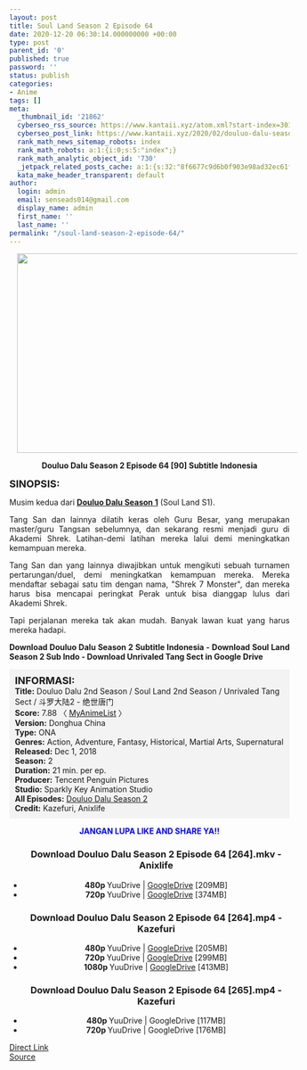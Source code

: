 ```yaml
---
layout: post
title: Soul Land Season 2 Episode 64
date: 2020-12-20 06:30:14.000000000 +00:00
type: post
parent_id: '0'
published: true
password: ''
status: publish
categories:
- Anime
tags: []
meta:
  _thumbnail_id: '21862'
  cyberseo_rss_source: https://www.kantaii.xyz/atom.xml?start-index=301&max-results=150
  cyberseo_post_link: https://www.kantaii.xyz/2020/02/douluo-dalu-season-2-episode-64.html
  rank_math_news_sitemap_robots: index
  rank_math_robots: a:1:{i:0;s:5:"index";}
  rank_math_analytic_object_id: '730'
  _jetpack_related_posts_cache: a:1:{s:32:"8f6677c9d6b0f903e98ad32ec61f8deb";a:2:{s:7:"expires";i:1650280011;s:7:"payload";a:0:{}}}
  kata_make_header_transparent: default
author:
  login: admin
  email: senseads014@gmail.com
  display_name: admin
  first_name: ''
  last_name: ''
permalink: "/soul-land-season-2-episode-64/"
---
```

<div class="separator" style="clear: both; text-align: center;"><a href="https://1.bp.blogspot.com/-uNmYXykzytY/Xj6xT3cguoI/AAAAAAAAB2E/dCUOu-FTefMeJ5OfPEEuFLJe5DX76UgQwCLcBGAsYHQ/s1600/Soul%2BLand%2BS2%2B-%2B64%2Ba.jpg" imageanchor="1" style="margin-left: 1em; margin-right: 1em;"><img border="0" data-original-height="586" data-original-width="1047" height="358" src="{{ site.baseurl }}/assets/2020/12/Soul%2BLand%2BS2%2B-%2B64%2Ba.jpg" width="640" /></a></div>
<p>
<div style="text-align: center;"><b>Douluo Dalu Season 2 Episode 64 [90] Subtitle Indonesia</b></p>
</div>
<p><b><span style="font-size: large;">SINOPSIS:</span></b>
<div style="text-align: justify;">Musim kedua dari <b><a href="http://www.kantaii.web.id/2018/12/douluo-dalu-season-i-batch.html" target="_blank" rel="noopener">Douluo Dalu Season 1</a></b> (Soul Land S1).</p>
<p>Tang San dan lainnya dilatih keras oleh Guru Besar, yang merupakan master/guru Tangsan sebelumnya, dan sekarang resmi menjadi guru di Akademi Shrek. Latihan-demi latihan mereka lalui demi meningkatkan kemampuan mereka.</p>
<p>Tang San dan yang lainnya diwajibkan untuk mengikuti sebuah turnamen pertarungan/duel, demi meningkatkan kemampuan mereka. Mereka mendaftar sebagai satu tim dengan nama, "Shrek 7 Monster", dan mereka harus bisa mencapai peringkat Perak untuk bisa dianggap lulus dari Akademi Shrek.</p>
<p>Tapi perjalanan mereka tak akan mudah. Banyak lawan kuat yang harus mereka hadapi.</p>
<p><b>Download Douluo Dalu Season 2 Subtitle Indonesia - Download Soul Land Season 2 Sub Indo - Download Unrivaled Tang Sect in Google Drive</b></div>
<p><a name="more"></a>
<div style="background-color: #f3f3f3; padding: 10px; text-align: left;"><b><span style="font-size: large;">INFORMASI:</span></b><br /><b>Title:</b> Douluo Dalu 2nd Season / Soul Land 2nd Season / Unrivaled Tang Sect / 斗罗大陆2 - 绝世唐门<br /><b>Score:</b> 7.88 〈 <a href="https://myanimelist.net/anime/37822/Douluo_Dalu_2nd_Season?q=Douluo%20Dalu" target="_blank" rel="noopener">MyAnimeList</a>&nbsp;〉<br /><b>Version:</b> Donghua China<br /><b>Type:</b> ONA<br /><b>Genres:</b> Action, Adventure, Fantasy, Historical, Martial Arts, Supernatural<br /><b>Released:</b> Dec 1, 2018<br /><b>Season:</b> 2<br /><b>Duration:</b> 21 min. per ep.<br /><b>Producer:</b> Tencent Penguin Pictures<br /><b>Studio:</b> Sparkly Key Animation Studio<br /><b>All Episodes:</b> <a href="http://www.kantaii.web.id/2020/02/douluo-dalu-season-2.html" target="_blank" rel="noopener">Douluo Dalu Season 2</a><br /><b>Credit:</b> Kazefuri, Anixlife</div>
<p>
<div style="text-align: center;"><b><span style="color: blue;">JANGAN LUPA LIKE AND SHARE YA!!</span></b>
<div class="dl">
<ul />
<h3 style="text-align: center;">Download Douluo Dalu Season 2 Episode 64 [264].mkv - Anixlife</h3>
<li style="text-align: center;"><b>480p </b>YuuDrive | <a href="https://www.autoratio.com/jTct" target="_blank" rel="noopener">GoogleDrive</a> [209MB]</li>
<li style="text-align: center;"><b>720p </b>YuuDrive | <a href="https://www.autoratio.com/6M9" target="_blank" rel="noopener">GoogleDrive</a> [374MB]</li>
</div>
<div class="dl">
<ul />
<h3 style="text-align: center;">Download Douluo Dalu Season 2 Episode 64 [264].mp4 - Kazefuri</h3>
<li style="text-align: center;"><b>480p </b>YuuDrive | <a href="https://www.autoratio.com/nWF2YHl" target="_blank" rel="noopener">GoogleDrive</a> [205MB]</li>
<li style="text-align: center;"><b>720p </b>YuuDrive | <a href="https://www.autoratio.com/FPijjEbQ3" target="_blank" rel="noopener">GoogleDrive</a> [299MB]</li>
<li style="text-align: center;"><b>1080p </b>YuuDrive | <a href="https://www.autoratio.com/4nxwQwEF2" target="_blank" rel="noopener">GoogleDrive</a> [413MB]</li>
</div>
<div class="dl">
<ul />
<h3 style="text-align: center;">Download Douluo Dalu Season 2 Episode 64 [265].mp4 - Kazefuri</h3>
<li style="text-align: center;"><b>480p </b>YuuDrive | GoogleDrive [117MB]</li>
<li style="text-align: center;"><b>720p </b>YuuDrive | GoogleDrive [176MB]</li>
</div>
</div>
<link rel="stylesheet" href="https://cdnjs.cloudflare.com/ajax/libs/font-awesome/4.7.0/css/font-awesome.min.css" />
<div class="divbtn"> <a href="https://handymansurrender.com/fihup8buzv?key=94550f7ce39444073321dde3b8782f97" class="btn"><i class="fa fa-download"></i> Direct Link</a> <br /><a href="https://www.kantaii.xyz/2020/02/douluo-dalu-season-2-episode-64.html">Source</a> </div>
